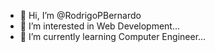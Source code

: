 - 👋 Hi, I’m @RodrigoPBernardo
- 👀 I’m interested in Web Development...
- 🌱 I’m currently learning Computer Engineer...
